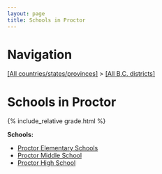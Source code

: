 ```yaml
---
layout: page
title: Schools in Proctor
---
```

# Navigation

[[All countries/states/provinces]](../..) > [[All B.C. districts]](..)

# Schools in Proctor

{% include_relative grade.html %}

**Schools:**

- [Proctor Elementary Schools](Proctor_Elementary_Schools.md)
- [Proctor Middle School](Proctor_Middle_School.md)
- [Proctor High School](Proctor_High_School.md)

